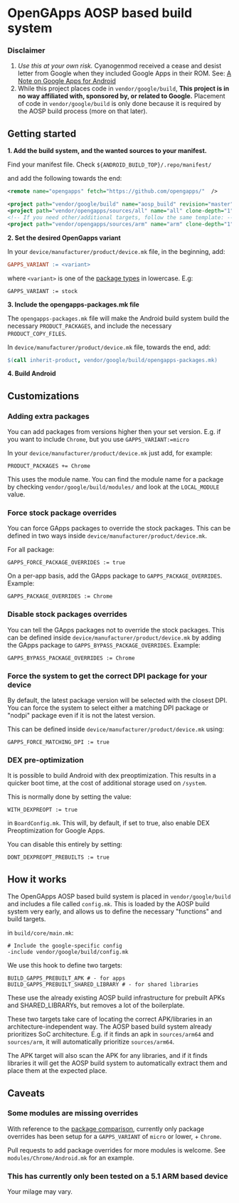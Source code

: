 # OpenGApps AOSP based build system

### Disclaimer
1. *Use this at your own risk.* Cyanogenmod received a cease and desist letter from Google when they included Google Apps in their ROM. See: [A Note on Google Apps for Android](http://android-developers.blogspot.com/2009/09/note-on-google-apps-for-android.html)
2. While this project places code in `vendor/google/build`, **This project is in no way affiliated with, sponsored by, or related to Google.** Placement of code in `vendor/google/build` is only done because it is required by the AOSP build process (more on that later).

## Getting started
**1. Add the build system, and the wanted sources to your manifest.**

Find your manifest file. Check `${ANDROID_BUILD_TOP}/.repo/manifest/`

and add the following towards the end:
```xml
<remote name="opengapps" fetch="https://github.com/opengapps/"  />

<project path="vendor/google/build" name="aosp_build" revision="master" remote="opengapps" />
<project path="vendor/opengapps/sources/all" name="all" clone-depth="1" revision="master" remote="opengapps" />
<!-- If you need other/additional targets, follow the same template: -->
<project path="vendor/opengapps/sources/arm" name="arm" clone-depth="1" revision="master" remote="opengapps" />
```

**2. Set the desired OpenGapps variant**

In your `device/manufacturer/product/device.mk` file, in the beginning, add:
```makefile
GAPPS_VARIANT := <variant>
```

where `<variant>` is one of the [package types](https://github.com/opengapps/opengapps/wiki/Package-Comparison) in lowercase. E.g:

```
GAPPS_VARIANT := stock
```

**3. Include the opengapps-packages.mk file**

The `opengapps-packages.mk` file will make the Android build system build the necessary `PRODUCT_PACKAGES`, and include the necessary `PRODUCT_COPY_FILES`.

In `device/manufacturer/product/device.mk` file, towards the end, add:
```makefile
$(call inherit-product, vendor/google/build/opengapps-packages.mk)
```

**4. Build Android**

## Customizations
### Adding extra packages
You can add packages from versions higher then your set version. E.g. if you want to include `Chrome`, but you use `GAPPS_VARIANT:=micro`

In your `device/manufacturer/product/device.mk` just add, for example:

```
PRODUCT_PACKAGES += Chrome
```

This uses the module name. You can find the module name for a package by checking `vendor/google/build/modules/` and look at the `LOCAL_MODULE` value.

### Force stock package overrides
You can force GApps packages to override the stock packages.
This can be defined in two ways inside `device/manufacturer/product/device.mk`.

For all package:

```
GAPPS_FORCE_PACKAGE_OVERRIDES := true
```

On a per-app basis, add the GApps package to `GAPPS_PACKAGE_OVERRIDES`.
Example:

```
GAPPS_PACKAGE_OVERRIDES := Chrome
```

### Disable stock packages overrides
You can tell the GApps packages not to override the stock packages.
This can be defined inside `device/manufacturer/product/device.mk` by adding the GApps package to `GAPPS_BYPASS_PACKAGE_OVERRIDES`.
Example:

```
GAPPS_BYPASS_PACKAGE_OVERRIDES := Chrome
```

### Force the system to get the correct DPI package for your device
By default, the latest package version will be selected with the closest DPI.
You can force the system to select either a matching DPI package or "nodpi" package even if it is not the latest version.

This can be defined inside `device/manufacturer/product/device.mk` using:

```
GAPPS_FORCE_MATCHING_DPI := true
```

### DEX pre-optimization
It is possible to build Android with dex preoptimization. This results in a quicker boot time, at the cost of additional storage used on `/system`.

This is normally done by setting the value:
```
WITH_DEXPREOPT := true
```

in `BoardConfig.mk`. This will, by default, if set to true, also enable DEX Preoptimization for Google Apps.

You can disable this entirely by setting:
```
DONT_DEXPREOPT_PREBUILTS := true
```

## How it works
The OpenGApps AOSP based build system is placed in `vendor/google/build` and includes a file called `config.mk`. This is loaded by the AOSP build system very early, and allows us to define the necessary "functions" and build targets.

in `build/core/main.mk`:
```
# Include the google-specific config
-include vendor/google/build/config.mk
```

We use this hook to define two targets:
```
BUILD_GAPPS_PREBUILT_APK # - for apps
BUILD_GAPPS_PREBUILT_SHARED_LIBRARY # - for shared libraries
```

These use the already existing AOSP build infrastructure for prebuilt APKs and SHARED_LIBRARYs, but removes a lot of the boilerplate.

These two targets take care of locating the correct APK/libraries in an architecture-independent way. The AOSP based build system already prioritizes SoC architecture. E.g. if it finds an apk in `sources/arm64` and `sources/arm`, it will automatically prioritize `sources/arm64`.

The APK target will also scan the APK for any libraries, and if it finds libraries it will get the AOSP build system to automatically extract them and place them at the expected place.

## Caveats
### Some modules are missing overrides
With reference to the [package comparison](https://github.com/opengapps/opengapps/wiki/Package-Comparison), currently only package overrides has been setup for a `GAPPS_VARIANT` of `micro` or lower, + `Chrome`.

Pull requests to add package overrides for more modules is welcome. See `modules/Chrome/Android.mk` for an example.

### This has currently only been tested on a 5.1 ARM based device
Your milage may vary.

